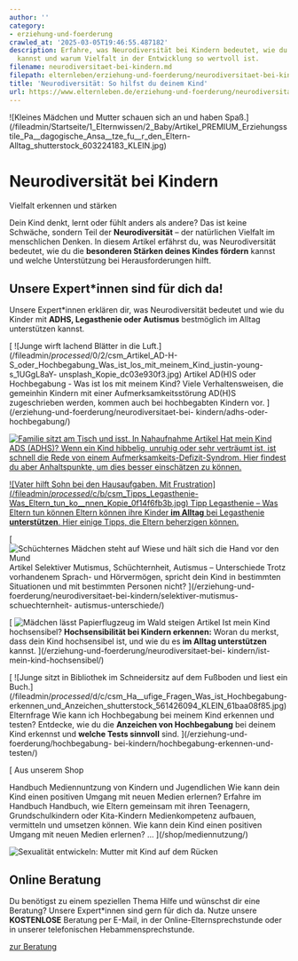 ```yaml
---
author: ''
category:
- erziehung-und-foerderung
crawled_at: '2025-03-05T19:46:55.487182'
description: Erfahre, was Neurodiversität bei Kindern bedeutet, wie du dein Kind unterstützen
  kannst und warum Vielfalt in der Entwicklung so wertvoll ist.
filename: neurodiversitaet-bei-kindern.md
filepath: elternleben/erziehung-und-foerderung/neurodiversitaet-bei-kindern.md
title: 'Neurodiversität: So hilfst du deinem Kind'
url: https://www.elternleben.de/erziehung-und-foerderung/neurodiversitaet-bei-kindern/
---
```


![Kleines Mädchen und Mutter schauen sich an und haben
Spaß.](/fileadmin/Startseite/1_Elternwissen/2_Baby/Artikel_PREMIUM_Erziehungsstile_Pa__dagogische_Ansa__tze_fu__r_den_Eltern-
Alltag_shutterstock_603224183_KLEIN.jpg)

#  Neurodiversität bei Kindern

Vielfalt erkennen und stärken

Dein Kind denkt, lernt oder fühlt anders als andere? Das ist keine Schwäche,
sondern Teil der **Neurodiversität** – der natürlichen Vielfalt im
menschlichen Denken. In diesem Artikel erfährst du, was Neurodiversität
bedeutet, wie du die **besonderen Stärken deines Kindes fördern** kannst und
welche Unterstützung bei Herausforderungen hilft.

##  Unsere Expert*innen sind für dich da!

Unsere Expert*innen erklären dir, was Neurodiversität bedeutet und wie du
Kinder mit **ADHS, Legasthenie oder Autismus** bestmöglich im Alltag
unterstützen kannst.

[ ![Junge wirft lachend Blätter in die
Luft.](/fileadmin/_processed_/0/2/csm_Artikel_AD-H-
S_oder_Hochbegabung_Was_ist_los_mit_meinem_Kind_justin-young-s_1UGgL8aY-
unsplash_Kopie_dc03e930f3.jpg) Artikel AD(H)S oder Hochbegabung - Was ist los
mit meinem Kind? Viele Verhaltensweisen, die gemeinhin Kindern mit einer
Aufmerksamkeitsstörung AD(H)S zugeschrieben werden, kommen auch bei
hochbegabten Kindern vor. ](/erziehung-und-foerderung/neurodiversitaet-bei-
kindern/adhs-oder-hochbegabung/)

[ ![Familie sitzt am Tisch und isst. In
Nahaufnahme](/fileadmin/_processed_/9/f/csm_Artikel_Hat_mein_Kind_ADHS_d0e93b8beb.jpg)
Artikel Hat mein Kind ADS (ADHS)? Wenn ein Kind hibbelig, unruhig oder sehr
verträumt ist, ist schnell die Rede von einem Aufmerksamkeits-Defizit-Syndrom.
Hier findest du aber Anhaltspunkte, um dies besser einschätzen zu können.
](/erziehung-und-foerderung/neurodiversitaet-bei-kindern/adhs/)

[ ![Vater hilft Sohn bei den Hausaufgaben. Mit
Frustration](/fileadmin/_processed_/c/b/csm_Tipps_Legasthenie-
Was_Eltern_tun_ko__nnen_Kopie_0f14f6fb3b.jpg) Tipp Legasthenie – Was Eltern
tun können Eltern können ihre Kinder **im Alltag** bei Legasthenie
**unterstützen**. Hier einige Tipps, die Eltern beherzigen können.
](/erziehung-und-foerderung/neurodiversitaet-bei-kindern/legasthenie/)

[ ![Schüchternes Mädchen steht auf Wiese und hält sich die Hand vor den
Mund](/fileadmin/_processed_/6/4/csm_Artikel_Selektiver_Mutismus_Niloufar_Jamali_berarbeitet_AdobeStock_245921146_3338cc17c2.jpeg)
Artikel Selektiver Mutismus, Schüchternheit, Autismus – Unterschiede Trotz
vorhandenem Sprach- und Hörvermögen, spricht dein Kind in bestimmten
Situationen und mit bestimmten Personen nicht? ](/erziehung-und-
foerderung/neurodiversitaet-bei-kindern/selektiver-mutismus-schuechternheit-
autismus-unterschiede/)

[ ![Mädchen lässt Papierflugzeug im Wald
steigen](/fileadmin/_processed_/0/f/csm_Artikel_Hilfe_ist_mein_Kind_hochsensibel_0dd3ca3ca9.jpg)
Artikel Ist mein Kind hochsensibel? **Hochsensibilität bei Kindern erkennen:**
Woran du merkst, dass dein Kind hochsensibel ist, und wie du es **im Alltag
unterstützen** kannst. ](/erziehung-und-foerderung/neurodiversitaet-bei-
kindern/ist-mein-kind-hochsensibel/)

[ ![Junge sitzt in Bibliothek im Schneidersitz auf dem Fußboden und liest ein
Buch.](/fileadmin/_processed_/d/c/csm_Ha__ufige_Fragen_Was_ist_Hochbegabung-
erkennen_und_Anzeichen_shutterstock_561426094_KLEIN_61baa08f85.jpg)
Elternfrage Wie kann ich Hochbegabung bei meinem Kind erkennen und testen?
Entdecke, wie du die **Anzeichen von Hochbegabung** bei deinem Kind erkennst
und **welche Tests sinnvoll** sind. ](/erziehung-und-foerderung/hochbegabung-
bei-kindern/hochbegabung-erkennen-und-testen/)

[ Aus unserem Shop

Handbuch Mediennuntzung von Kindern und Jugendlichen Wie kann dein Kind einen
positiven Umgang mit neuen Medien erlernen? Erfahre im Handbuch Handbuch, wie
Eltern gemeinsam mit ihren Teenagern, Grundschulkindern oder Kita-Kindern
Medienkompetenz aufbauen, vermitteln und umsetzen können. Wie kann dein Kind
einen positiven Umgang mit neuen Medien erlernen? …  ](/shop/mediennutzung/)

![Sexualität entwickeln: Mutter mit Kind auf dem
Rücken](/fileadmin/_processed_/6/b/csm_Tipps_Wie_unterstu__tze_ich_mein_Kind_dabei_eine_gesunde_Sexualita__t_zu_entwickeln_ea90708fd3.jpg)

##  Online Beratung

Du benötigst zu einem speziellen Thema Hilfe und wünschst dir eine Beratung?
Unsere Expert*innen sind gern für dich da. Nutze unsere **KOSTENLOSE**
Beratung per E-Mail, in der Online-Elternsprechstunde oder in unserer
telefonischen Hebammensprechstunde.

[ zur Beratung ](/online-beratung-formate/)

